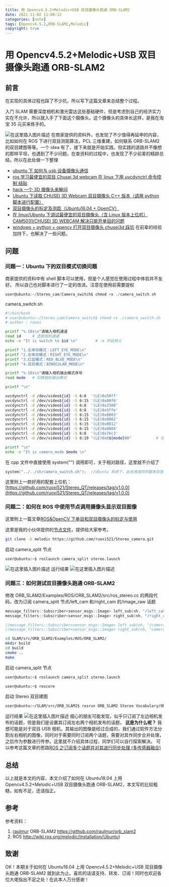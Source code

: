 ```yaml
---
title: 用 Opencv4.5.2+Melodic+USB 双目摄像头跑通 ORB-SLAM2
date: 2021-11-02 11:00:12
categories: [note]
tags: [Opencv4.5.2,ORB-SLAM2,Melodic]
copyright: true
---
```


# 用 Opencv4.5.2+Melodic+USB 双目摄像头跑通 ORB-SLAM2

## 前言

在实现的具体过程也踩了不少坑，所以写下这篇文章来总结整个过程。

<!-- more -->

入门 SLAM 需要深度相机和激光雷达这些基础硬件，但是考虑到自己的经济实力实在不允许，所以就入手了下面这个摄像头。这个摄像头的具体长这样，是我在淘宝 35 元买来练手的。

![在这里插入图片描述](https://img-blog.csdnimg.cn/99b3342d31fa4312baa7745be7a9ca2c.jpg?x-oss-process=image/watermark,type_ZHJvaWRzYW5zZmFsbGJhY2s,shadow_50,text_Q1NETiBA55Sm5YKR,size_20,color_FFFFFF,t_70,g_se,x_16)
在商家提供的资料外，也发现了不少值得再延申的内容，比如如何在 ROS 下进行双目测距算法，PCL 三维重建，如何联系 ORB-SLAM2 的双目建图等等。一个 idea 有了，接下来就是开始实践。但实践的道路并不像想的那样平坦，也遇到了不少问题，在查资料的过程中，也发现了不少前辈的精辟总结，所以在此处做一下整理

 - [ubuntu 下 如何与 usb 设备摄像头通信](https://bbs.csdn.net/topics/392285857)
 - [ros 学习最便宜的双目 Chusei 3d webcam 在 linux 下用 uvcdynctrl 命令控制 结贴](https://blog.csdn.net/qq_38288618/article/details/91474026)
 - [hack 一个 3D 摄像头来解闷](https://www.jianshu.com/p/2ce302d588a0)
 - [Ubuntu 下读取 CHUSEI 3D Webcam 双目摄像头 C++ 版本（调用 python 脚本进行配置）](https://blog.csdn.net/Y_15751004297/article/details/88878200)
 - [双目摄像头的标定及测距（Ubuntu16.04 + OpenCV）](https://blog.csdn.net/qq_41433316/article/details/99118495)
 - [在 linux/Ubuntu 下调试最便宜的双目摄像头（含 Linux 版本上位机）CAM5031/CHUSEI 3D WEBCAM 解决只能开单目的问题](https://blog.csdn.net/hbwhzc/article/details/109136776)
 - [windows + python + opencv 打开双目摄像头 chusei3d 踩坑](https://blog.csdn.net/weixin_44242403/article/details/115749860)
   在前辈的经验加持下，也解决了一些问题。

## 问题

### 问题一：Ubuntu 下的双目模式切换问题

商家提供的资料中有 shell 脚本可以使用，但是个人感觉在使用过程中体验并不友好。
所以自己也对脚本进行了一定的改进。注意在使用前需要提权

```c
user@ubuntu:~/Stereo_cam/Camera_switch$ chmod +x ./camera_switch.sh
```

camera_switch.sh

```bash
#!/bin/bash
# user@ubuntu:~/Stereo_cam/Camera_switch$ chmod +x ./camera_switch.sh      提升执行权限
# author : ruoxi

printf "%-10s\n"请输入相机通道
read id     # 选取相机通道
echo -e "It is switch to $id \n"        # -e 开启转义

printf "1.左单目模式：LEFT_EYE_MODE\n"
printf "2.右单目模式：RIGHT_EYE_MODE\n"
printf "3.红蓝模式：RED_BLUE_MODE\n"
printf "4.双目模式：BINOCULAR_MODE\n"

printf "%-10s\n"请输入相机输出模式序号
read mode   # 切换相机输出模式

printf "\n"

uvcdynctrl -d /dev/video${id} -S 6:8  '(LE)0x50ff'
uvcdynctrl -d /dev/video${id} -S 6:15 '(LE)0x00f6'
uvcdynctrl -d /dev/video${id} -S 6:8  '(LE)0x2500'
uvcdynctrl -d /dev/video${id} -S 6:8  '(LE)0x5ffe'
uvcdynctrl -d /dev/video${id} -S 6:15 '(LE)0x0003'
uvcdynctrl -d /dev/video${id} -S 6:15 '(LE)0x0002'
uvcdynctrl -d /dev/video${id} -S 6:15 '(LE)0x0012'
uvcdynctrl -d /dev/video${id} -S 6:15 '(LE)0x0004'
uvcdynctrl -d /dev/video${id} -S 6:8  '(LE)0x76c3'
uvcdynctrl -d /dev/video${id} -S 6:10 "(LE)0x0${mode}00"           # 切换相机输出模式

printf "\n"
echo -e "It is camera_mode $mode \n"
```

在 cpp 文件中直接使用 system("") 调用即可，关于相对路径，这里就不介绍了

```cpp
system("../../sh/camera_switch.sh");  //Ubuntu 系统下，此处改成你的脚本存放相对路径
```

这里附上一款好用的配套上位机：[https://github.com/ruoxi521/Stereo_QT/releases/tag/v1.0.0](https://github.com/ruoxi521/Stereo_QT/releases/tag/v1.0.0)

### 问题二：如何在 ROS 中使用节点调用摄像头显示双目图像

这里附上一篇文章[ROS&OpenCV 下单目和双目摄像头的标定与使用](https://blog.csdn.net/shenyan0712/article/details/102483466)

这里是我的小伙伴提供的[节点文件](https://github.com/ruoxi521/Stereo_camera.git)，提供给大家参考。

```bash
git clone -b melodic https://github.com/ruoxi521/Stereo_camera.git
```

启动 camera_split 节点

```bash
user@ubuntu:~$ roslaunch camera_split stereo.launch
```

![在这里插入图片描述](https://img-blog.csdnimg.cn/5c47b091bad540a38482fbfb06792102.png?x-oss-process=image/watermark,type_ZHJvaWRzYW5zZmFsbGJhY2s,shadow_50,text_Q1NETiBA55Sm5YKR,size_20,color_FFFFFF,t_70,g_se,x_16)
运行结果
![在这里插入图片描述](https://img-blog.csdnimg.cn/a1fc5ddcb4ea46b58f748ae4c2149038.png?x-oss-process=image/watermark,type_ZHJvaWRzYW5zZmFsbGJhY2s,shadow_50,text_Q1NETiBA55Sm5YKR,size_20,color_FFFFFF,t_70,g_se,x_16)


### 问题三：如何测试双目摄像头跑通 ORB-SLAM2

修改 ORB_SLAM2/Examples/ROS/ORB_SLAM2/src/ros_stereo.cc 的两段代码，改为订阅 camera_split 节点/left_cam 和/right_cam 的/image_raw 话题

```cpp
message_filters::Subscriber<sensor_msgs::Image> left_sub(nh, "/left_cam/image_raw", 1);
message_filters::Subscriber<sensor_msgs::Image> right_sub(nh, "/right_cam/image_raw", 1);

//message_filters::Subscriber<sensor_msgs::Image> left_sub(nh, "/camera/left/image_raw", 1);
//message_filters::Subscriber<sensor_msgs::Image> right_sub(nh, "camera/right/image_raw", 1);
```

```bash
cd SLAM/src/ORB_SLAM2/Examples/ROS/ORB_SLAM2/
mkdir build
cd build
cmake ..
make 
```

启动 camera_split 节点

```bash
user@ubuntu:~$ roslaunch camera_split stereo.launch
```

```bash
user@ubuntu:~$ roscore
```

启动 Stereo 双目建图

```bash
user@ubuntu:~/SLAM/src/ORB_SLAM2$ rosrun ORB_SLAM2 Stereo Vocabulary/ORBvoc.txt Examples/Stereo/EuRoC.yaml true
```

运行结果
![在这里插入图片描述](https://img-blog.csdnimg.cn/adf7197f376948ad81d1051f8a5a3f78.png?x-oss-process=image/watermark,type_ZHJvaWRzYW5zZmFsbGJhY2s,shadow_50,text_Q1NETiBA55Sm5YKR,size_20,color_FFFFFF,t_70,g_se,x_16)
细心的朋友可能发现，似乎只订阅了左边相机发布的话题，但是我们是设置其订阅左右两个相机发布的话题，
**这是为什么呢？**
我想可能是对于双目 USB 相机，其输出的图像是经过合成的，我们通过软件方法分割左右相机的图像，同时对于需要同时订阅两个话题，需要对其作同步合并处理，之后作为参数进行传参。这里就不介绍具体过程，同学们可以自行探索解决。
可以参考这篇文章的思路[ROS 之订阅多个话题并对其进行同步处理 (多传感器融合)](https://blog.csdn.net/orange_littlegirl/article/details/97425696)

## 总结

以上就是本文的内容，本文介绍了如何在 Ubuntu18.04 上用 Opencv4.5.2+Melodic+USB 双目摄像头跑通 ORB-SLAM2，本文写的比较粗糙，如有不足，还请指正。

## 参考

参考资料：
1. [raulmur](https://github.com/raulmur) ORB-SLAM2 https://github.com/raulmur/orb_slam2
2. ROS http://wiki.ros.org/melodic/Installation/Ubuntu)



## 致谢

OK！本期关于如何在 Ubuntu18.04 上用 Opencv4.5.2+Melodic+USB 双目摄像头跑通 ORB-SLAM2 就到此为止。喜欢的话请支持、转发、订阅！同时也欢迎各位大佬指出不足之处！在此本人万分感谢！
